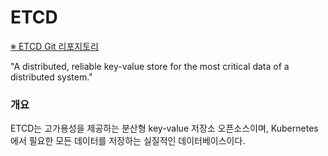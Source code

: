 # ETCD

[※ ETCD Git 리포지토리](https://github.com/etcd-io/etcd)

"A distributed, reliable key-value store for the most critical data of a distributed system."

### 개요

ETCD는 고가용성을 제공하는 분산형 key-value 저장소 오픈소스이며, Kubernetes에서 필요한 모든 데이터를 저장하는 실질적인 데이터베이스이다.   
